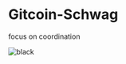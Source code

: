 # Gitcoin-Schwag
focus on coordination

![black](https://user-images.githubusercontent.com/83286032/137564984-84cf00a5-e3d1-46dd-b8ae-92cdd61c845b.jpg)
